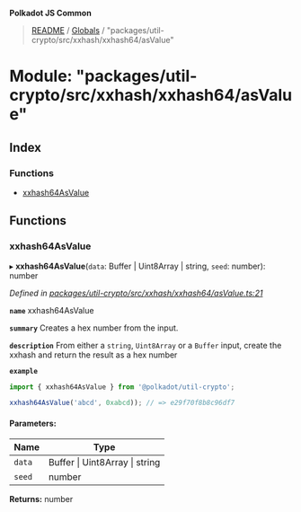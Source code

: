 **Polkadot JS Common**

> [README](../README.md) / [Globals](../globals.md) / "packages/util-crypto/src/xxhash/xxhash64/asValue"

# Module: "packages/util-crypto/src/xxhash/xxhash64/asValue"

## Index

### Functions

* [xxhash64AsValue](_packages_util_crypto_src_xxhash_xxhash64_asvalue_.md#xxhash64asvalue)

## Functions

### xxhash64AsValue

▸ **xxhash64AsValue**(`data`: Buffer \| Uint8Array \| string, `seed`: number): number

*Defined in [packages/util-crypto/src/xxhash/xxhash64/asValue.ts:21](https://github.com/polkadot-js/common/blob/ce964d2f/packages/util-crypto/src/xxhash/xxhash64/asValue.ts#L21)*

**`name`** xxhash64AsValue

**`summary`** Creates a hex number from the input.

**`description`** 
From either a `string`, `Uint8Array` or a `Buffer` input, create the xxhash and return the result as a hex number

**`example`** 
<BR>

```javascript
import { xxhash64AsValue } from '@polkadot/util-crypto';

xxhash64AsValue('abcd', 0xabcd)); // => e29f70f8b8c96df7
```

#### Parameters:

Name | Type |
------ | ------ |
`data` | Buffer \| Uint8Array \| string |
`seed` | number |

**Returns:** number
